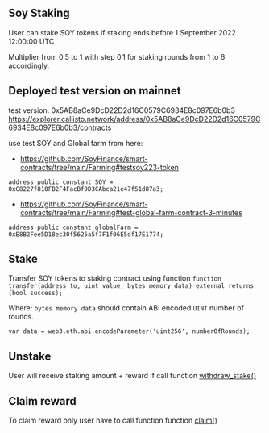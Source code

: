 ## Soy Staking

User can stake SOY tokens if staking ends before 1 September 2022 12:00:00 UTC

Multiplier from 0.5 to 1 with step 0.1 for staking rounds from 1 to 6 accordingly.


## Deployed test version on mainnet

test version: 0x5AB8aCe9DcD22D2d16C0579C6934E8c097E6b0b3 https://explorer.callisto.network/address/0x5AB8aCe9DcD22D2d16C0579C6934E8c097E6b0b3/contracts

use test SOY and Global farm from here:
- https://github.com/SoyFinance/smart-contracts/tree/main/Farming#testsoy223-token

`address public constant SOY = 0xC8227f810FB2F4FacBf9D3CAbca21e47f51d87a3;`


- https://github.com/SoyFinance/smart-contracts/tree/main/Farming#test-global-farm-contract-3-minutes

`address public constant globalFarm = 0xE8B2Fee5D18ec30f5625a5f7F1f06E5df17E1774;`

## Stake

Transfer SOY tokens to staking contract using function `function transfer(address to, uint value, bytes memory data) external returns (bool success);`

Where: `bytes memory data` should contain ABI encoded `UINT` number of rounds.

`var data = web3.eth.abi.encodeParameter('uint256', numberOfRounds);`

## Unstake

User will receive staking amount + reward if call function [withdraw_stake()](https://github.com/SoyFinance/smart-contracts/blob/0cedb96821be647efb3c24dce3a4470d9067929d/Staking/SoyStaking.sol#L242)

## Claim reward

To claim reward only user have to call function function [claim()](https://github.com/SoyFinance/smart-contracts/blob/0cedb96821be647efb3c24dce3a4470d9067929d/Staking/SoyStaking.sol#L268)